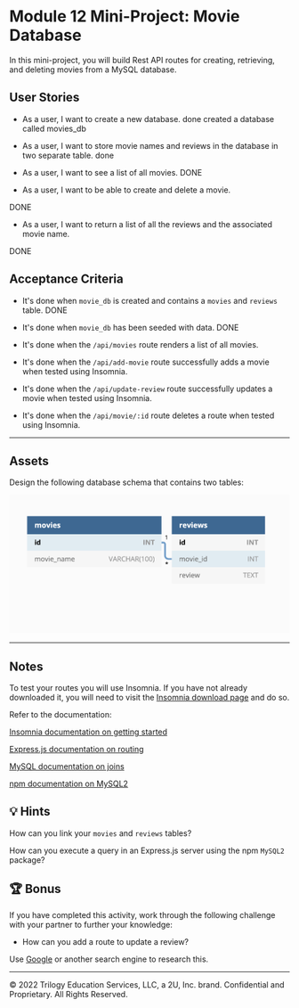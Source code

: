 # Module 12 Mini-Project: Movie Database

In this mini-project, you will build Rest API routes for creating, retrieving, and deleting movies from a MySQL database.

## User Stories

* As a user, I want to create a new database. done
created a database called movies_db

* As a user, I want to store movie names and reviews in the database in two separate table.
done

* As a user, I want to see a list of all movies.
DONE

* As a user, I want to be able to create and delete a movie.

DONE

* As a user, I want to return a list of all the reviews and the associated movie name.

DONE
## Acceptance Criteria

* It's done when `movie_db` is created and contains a `movies` and `reviews` table.
DONE
* It's done when `movie_db` has been seeded with data.
DONE
* It's done when the `/api/movies` route renders a list of all movies.

* It's done when the `/api/add-movie` route successfully adds a movie when tested using Insomnia.

* It's done when the `/api/update-review` route successfully updates a movie when tested using Insomnia.

* It's done when the `/api/movie/:id` route deletes a route when tested using Insomnia.

---

## Assets

Design the following database schema that contains two tables:

![The database schema includes a movies table and a reviews table, linked by the movie id.](./assets/image_1.png)

---

## Notes

To test your routes you will use Insomnia. If you have not already downloaded it, you will need to visit the [Insomnia download page](https://insomnia.rest/download) and do so.

Refer to the documentation:

[Insomnia documentation on getting started](https://support.insomnia.rest/category/152-using-insomnia)

[Express.js documentation on routing](https://expressjs.com/en/guide/routing.html)

[MySQL documentation on joins](https://dev.mysql.com/doc/refman/8.0/en/join.html)

[npm documentation on MySQL2](https://www.npmjs.com/package/mysql2)

## 💡 Hints

How can you link your `movies` and `reviews` tables?

How can you execute a query in an Express.js server using the npm `MySQL2` package?

## 🏆 Bonus

If you have completed this activity, work through the following challenge with your partner to further your knowledge:

* How can you add a route to update a review?

Use [Google](www.google.com) or another search engine to research this.

---
© 2022 Trilogy Education Services, LLC, a 2U, Inc. brand. Confidential and Proprietary. All Rights Reserved.
